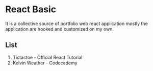 # React Basic

It is a collective source of portfolio web react application mostly the application are hooked and customized on my own.

## List  

1. Tictactoe - Official React Tutorial
2. Kelvin Weather - Codecademy
